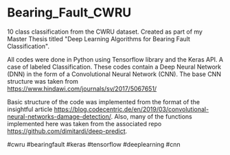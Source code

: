 # Bearing_Fault_CWRU
10 class classification from the CWRU dataset. Created as part of my Master Thesis titled "Deep Learning Algorithms for Bearing Fault Classification".

All codes were done in Python using Tensorflow library and the Keras API. A case of labeled Classification. These codes contain a Deep Neural Network (DNN) in the form of a Convolutional Neural Network (CNN). The base CNN structure was taken from https://www.hindawi.com/journals/sv/2017/5067651/

Basic structure of the code was implemented from the format of the insightful article https://blog.codecentric.de/en/2019/03/convolutional-neural-networks-damage-detection/. Also, many of the functions implemented here was taken from the associated repo https://github.com/dimitardi/deep-predict.

#cwru #bearingfault #keras #tensorflow #deeplearning #cnn
